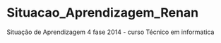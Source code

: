 Situacao_Aprendizagem_Renan
===========================

Situação de Aprendizagem 4 fase 2014 - curso Técnico em informatica
